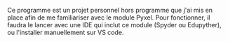 Ce programme est un projet personnel hors programme que j'ai mis en place afin de me familiariser avec le module Pyxel. Pour fonctionner, il faudra le lancer avec une IDE qui inclut ce module (Spyder ou Edupyther), ou l'installer manuellement sur VS code. 
